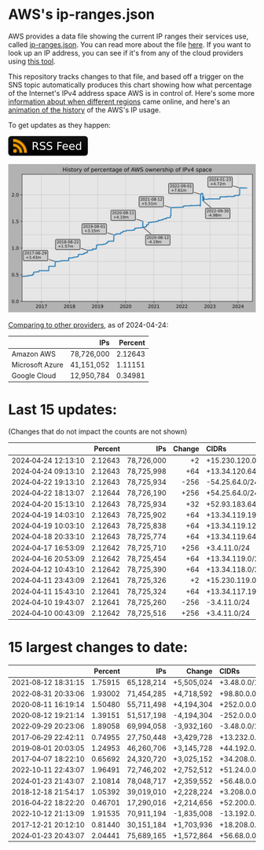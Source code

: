 # AWS's ip-ranges.json

AWS provides a data file showing the current IP ranges their
services use, called [ip-ranges.json](https://ip-ranges.amazonaws.com/ip-ranges.json).
You can read more about the file [here](https://docs.aws.amazon.com/general/latest/gr/aws-ip-ranges.html).
If you want to look up an IP address, you can see if it's from any of the cloud providers using [this tool](https://cloud-ips.s3-us-west-2.amazonaws.com/index.html).

This repository tracks changes to that file, and based off a trigger on the SNS 
topic automatically produces this chart showing how what percentage of the 
Internet's IPv4 address space AWS is in control of.  Here's some 
more [information about when different regions](announces.md) came 
online, and here's an [animation of the history](https://youtu.be/Su25yl7eol8) 
of the AWS's IP usage.

To get updates as they happen:

[![RSS Icon](images/rss_badge.svg)](https://raw.githubusercontent.com/seligman/aws-ip-ranges/master/rss.xml)

![History of AWS](history_count.svg)

[Comparing to other providers](https://github.com/seligman/cloud_sizes), as of 2024-04-24:

| | IPs | Percent |
| --- | ---: | ---: |
| Amazon AWS | 78,726,000 | 2.12643 |
| Microsoft Azure | 41,151,052 | 1.11151 |
| Google Cloud | 12,950,784 | 0.34981 |


# Last 15 updates:

(Changes that do not impact the counts are not shown)

| | Percent | IPs | Change | CIDRs |
| :--- | ---: | ---: | ---: | :--- |
| 2024&#8209;04&#8209;24&nbsp;12:13:10 | 2.12643 | 78,726,000 | +2 | +15.230.120.0/31 |
| 2024&#8209;04&#8209;24&nbsp;09:13:10 | 2.12643 | 78,725,998 | +64 | +13.34.120.64/26 |
| 2024&#8209;04&#8209;22&nbsp;19:13:10 | 2.12643 | 78,725,934 | -256 | -54.25.64.0/24 |
| 2024&#8209;04&#8209;22&nbsp;18:13:07 | 2.12644 | 78,726,190 | +256 | +54.25.64.0/24 |
| 2024&#8209;04&#8209;20&nbsp;15:13:10 | 2.12643 | 78,725,934 | +32 | +52.93.183.64/27 |
| 2024&#8209;04&#8209;19&nbsp;14:03:10 | 2.12643 | 78,725,902 | +64 | +13.34.119.192/26 |
| 2024&#8209;04&#8209;19&nbsp;10:03:10 | 2.12643 | 78,725,838 | +64 | +13.34.119.128/26 |
| 2024&#8209;04&#8209;18&nbsp;20:33:10 | 2.12643 | 78,725,774 | +64 | +13.34.119.64/26 |
| 2024&#8209;04&#8209;17&nbsp;16:53:09 | 2.12642 | 78,725,710 | +256 | +3.4.11.0/24 |
| 2024&#8209;04&#8209;16&nbsp;20:53:09 | 2.12642 | 78,725,454 | +64 | +13.34.119.0/26 |
| 2024&#8209;04&#8209;12&nbsp;10:43:10 | 2.12642 | 78,725,390 | +64 | +13.34.118.0/26 |
| 2024&#8209;04&#8209;11&nbsp;23:43:09 | 2.12641 | 78,725,326 | +2 | +15.230.119.0/31 |
| 2024&#8209;04&#8209;11&nbsp;15:43:10 | 2.12641 | 78,725,324 | +64 | +13.34.117.192/26 |
| 2024&#8209;04&#8209;10&nbsp;19:43:07 | 2.12641 | 78,725,260 | -256 | -3.4.11.0/24 |
| 2024&#8209;04&#8209;10&nbsp;00:43:09 | 2.12642 | 78,725,516 | +256 | +3.4.11.0/24 |


# 15 largest changes to date:

| | Percent | IPs | Change | CIDRs |
| :--- | ---: | ---: | ---: | :--- |
| 2021&#8209;08&#8209;12&nbsp;18:31:15 | 1.75915 | 65,128,214 | +5,505,024 | +3.48.0.0/12,&nbsp;+35.96.0.0/12,&nbsp;+3.152.0.0/13,&nbsp;... |
| 2022&#8209;08&#8209;31&nbsp;20:33:06 | 1.93002 | 71,454,285 | +4,718,592 | +98.80.0.0/12,&nbsp;+184.32.0.0/12,&nbsp;+13.184.0.0/13,&nbsp;... |
| 2020&#8209;08&#8209;11&nbsp;16:19:14 | 1.50480 | 55,711,498 | +4,194,304 | +252.0.0.0/10 |
| 2020&#8209;08&#8209;12&nbsp;19:21:14 | 1.39151 | 51,517,198 | -4,194,304 | -252.0.0.0/10 |
| 2022&#8209;09&#8209;29&nbsp;20:23:06 | 1.89058 | 69,994,058 | -3,932,160 | -3.48.0.0/12,&nbsp;-35.96.0.0/12,&nbsp;-3.240.0.0/13,&nbsp;... |
| 2017&#8209;06&#8209;29&nbsp;22:42:11 | 0.74955 | 27,750,448 | +3,429,728 | +13.232.0.0/13,&nbsp;+34.240.0.0/13,&nbsp;+35.168.0.0/13,&nbsp;... |
| 2019&#8209;08&#8209;01&nbsp;20:03:05 | 1.24953 | 46,260,706 | +3,145,728 | +44.192.0.0/10,&nbsp;-3.192.0.0/12 |
| 2017&#8209;04&#8209;07&nbsp;18:22:10 | 0.65692 | 24,320,720 | +3,025,152 | +34.208.0.0/12,&nbsp;+34.224.0.0/12,&nbsp;+13.58.0.0/15,&nbsp;... |
| 2022&#8209;10&#8209;11&nbsp;22:43:07 | 1.96491 | 72,746,202 | +2,752,512 | +51.24.0.0/13,&nbsp;+57.104.0.0/13,&nbsp;+51.20.0.0/14,&nbsp;... |
| 2024&#8209;01&#8209;23&nbsp;21:43:07 | 2.10814 | 78,048,717 | +2,359,552 | +56.48.0.0/13,&nbsp;+16.28.0.0/14,&nbsp;+16.64.0.0/14,&nbsp;... |
| 2018&#8209;12&#8209;18&nbsp;21:54:17 | 1.05392 | 39,019,010 | +2,228,224 | +3.208.0.0/12,&nbsp;+3.224.0.0/12,&nbsp;+13.48.0.0/15 |
| 2016&#8209;04&#8209;22&nbsp;18:22:20 | 0.46701 | 17,290,016 | +2,214,656 | +52.200.0.0/13,&nbsp;+52.208.0.0/13,&nbsp;+52.36.0.0/14,&nbsp;... |
| 2022&#8209;10&#8209;12&nbsp;21:13:09 | 1.91535 | 70,911,194 | -1,835,008 | -13.192.0.0/13,&nbsp;-16.28.0.0/14,&nbsp;-40.172.0.0/14,&nbsp;... |
| 2017&#8209;12&#8209;21&nbsp;20:12:10 | 0.81440 | 30,151,184 | +1,703,936 | +18.208.0.0/13,&nbsp;+18.204.0.0/14,&nbsp;+18.224.0.0/14,&nbsp;... |
| 2024&#8209;01&#8209;23&nbsp;20:43:07 | 2.04441 | 75,689,165 | +1,572,864 | +56.68.0.0/14,&nbsp;+56.128.0.0/14,&nbsp;+56.136.0.0/14,&nbsp;... |
